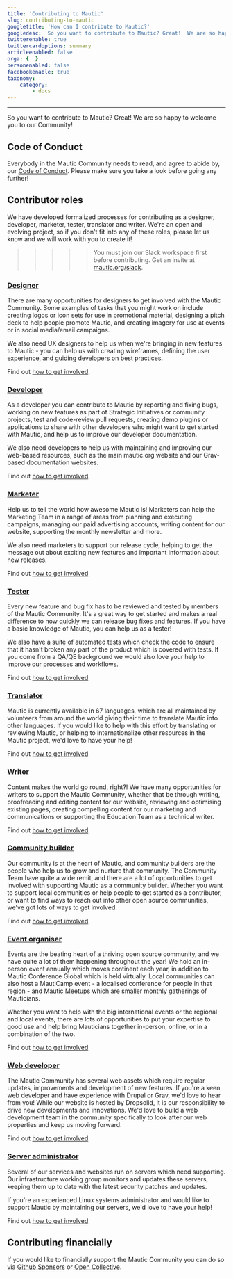```yaml
---
title: 'Contributing to Mautic'
slug: contributing-to-mautic
googletitle: 'How can I contribute to Mautic?'
googledesc: 'So you want to contribute to Mautic? Great!  We are so happy to welcome you to our Community! We have opportunities for many skillsets!'
twitterenable: true
twittercardoptions: summary
articleenabled: false
orga: {  }
personenabled: false
facebookenable: true
taxonomy:
    category:
        - docs
---
```


---
So you want to contribute to Mautic? Great!  We are so happy to welcome you to our Community!

## Code of Conduct
Everybody in the Mautic Community needs to read, and agree to abide by, our [Code of Conduct][code-of-conduct].  Please make sure you take a look before going any further!

## Contributor roles

We have developed formalized processes for contributing as a designer, developer, marketer, tester, translator and writer. We're an open and evolving project, so if you don't fit into any of these roles, please let us know and we will work with you to create it!

>>>>> You must join our Slack workspace first before contributing. Get an invite at [mautic.org/slack][mautic-slack].

### [Designer][designer]
There are many opportunities for designers to get involved with the Mautic Community. Some examples of tasks that you might work on include creating logos or icon sets for use in promotional material, designing a pitch deck to help people promote Mautic, and creating imagery for use at events or in social media/email campaigns.

We also need UX designers to help us when we're bringing in new features to Mautic - you can help us with creating wireframes, defining the user experience, and guiding developers on best practices.

Find out [how to get involved][designer].

### [Developer][developer]
As a developer you can contribute to Mautic by reporting and fixing bugs, working on new features as part of Strategic Initiatives or community projects, test and code-review pull requests, creating demo plugins or applications to share with other developers who might want to get started with Mautic, and help us to improve our developer documentation.

We also need developers to help us with maintaining and improving our web-based resources, such as the main mautic.org website and our Grav-based documentation websites.

Find out [how to get involved][developer].

### [Marketer][marketer]
Help us to tell the world how awesome Mautic is! Marketers can help the Marketing Team in a range of areas from planning and executing campaigns, managing our paid advertising accounts, writing content for our website, supporting the monthly newsletter and more.

We also need marketers to support our release cycle, helping to get the message out about exciting new features and important information about new releases.

Find out [how to get involved][marketer]

### [Tester][tester]
Every new feature and bug fix has to be reviewed and tested by members of the Mautic Community.  It's a great way to get started and makes a real difference to how quickly we can release bug fixes and features. If you have a basic knowledge of Mautic, you can help us as a tester!

We also have a suite of automated tests which check the code to ensure that it hasn't broken any part of the product which is covered with tests.  If you come from a QA/QE background we would also love your help to improve our processes and workflows.

Find out [how to get involved][tester]

### [Translator][translator]
Mautic is currently available in 67 languages, which are all maintained by volunteers from around the world giving their time to translate Mautic into other languages.  If you would like to help with this effort by translating or reviewing Mautic, or helping to internationalize other resources in the Mautic project, we'd love to have your help!

Find out [how to get involved][translator]
### [Writer][writer]
Content makes the world go round, right?!  We have many opportunities for writers to support the Mautic Community, whether that be through writing, proofreading and editing content for our website, reviewing and optimising existing pages, creating compelling content for our marketing and communications or supporting the Education Team as a technical writer.

Find out [how to get involved][writer]

### [Community builder][community]
Our community is at the heart of Mautic, and community builders are the people who help us to grow and nurture that community.  The Community Team have quite a wide remit, and there are a lot of opportunities to get involved with supporting Mautic as a community builder.  Whether you want to support local communities or help people to get started as a contributor, or want to find ways to reach out into other open source communities, we've got lots of ways to get involved.

Find out [how to get involved][community]
### [Event organiser][events]
Events are the beating heart of a thriving open source community, and we have quite a lot of them happening throughout the year!  We hold an in-person event annually which moves continent each year, in addition to Mautic Conference Global which is held virtually.  Local communities can also host a MautiCamp event - a localised conference for people in that region - and Mautic Meetups which are smaller monthly gatherings of Mauticians.

Whether you want to help with the big international events or the regional and local events, there are lots of opportunities to put your expertise to good use and help bring Mauticians together in-person, online, or in a combination of the two.

Find out [how to get involved][events]
### [Web developer][web-developer]
The Mautic Community has several web assets which require regular updates, improvements and development of new features. If you're a keen web developer and have experience with Drupal or Grav, we'd love to hear from you!  While our website is hosted by Dropsolid, it is our responsibility to drive new developments and innovations. We'd love to build a web development team in the community specifically to look after our web properties and keep us moving forward.

Find out [how to get involved][web-developer]
### [Server administrator][server-admin]
Several of our services and websites run on servers which need supporting. Our infrastructure working group monitors and updates these servers, keeping them up to date with the latest security patches and updates.

If you're an experienced Linux systems administrator and would like to support Mautic by maintaining our servers, we'd love to have your help!

Find out [how to get involved][server-admin]
## Contributing financially

If you would like to financially support the Mautic Community you can do so via [Github Sponsors][gh-sponsors] or [Open Collective][open-collective].

[code-of-conduct]: </community-wide-resources/code-of-conduct>
[mautic-slack]: <https://www.mautic.org/slack>
[designer]: </contributing-to-mautic/designer>
[developer]: </contributing-to-mautic/developer>
[marketer]: </contributing-to-mautic/marketer>
[tester]: </contributing-to-mautic/tester>
[translator]: </contributing-to-mautic/translator>
[writer]:</contributing-to-mautic/writer>
[community]:</contributing-to-mautic/community-builder>
[events]:</contributing-to-mautic/event-organizer>
[web-developer]:</contributing-to-mautic/web-developer>
[server-admin]: </contributing-to-mautic/server-admin>
[gh-sponsors]: <https://github.com/sponsors/mautic>
[open-collective]: <https://www.opencollective.com/mautic>
